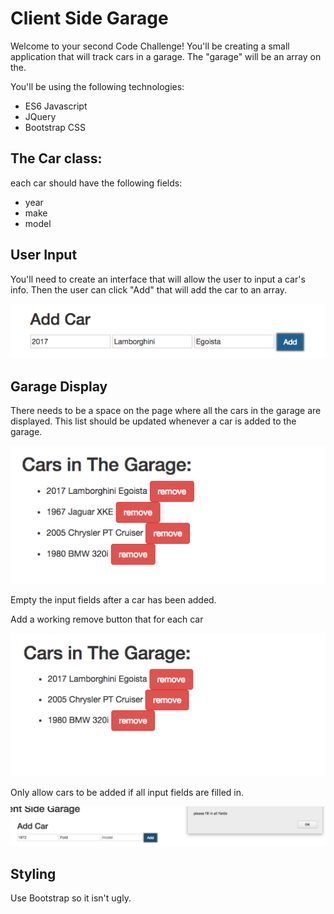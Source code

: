 Client Side Garage
===

Welcome to your second Code Challenge! You'll be creating a small application that will track cars in a garage. The "garage" will be an array on the. 

You'll be using the following technologies:

- ES6 Javascript
- JQuery
- Bootstrap CSS

The Car class:
---

each car should have the following fields:

- year
- make
- model

User Input
---

You'll need to create an interface that will allow the user to input a car's info. Then the user can click "Add" that will add the car to an array.

![input](images/input_0.png)

Garage Display
---

There needs to be a space on the page where all the cars in the garage are displayed. This list should be updated whenever a car is added to the garage.

![output](images/output_0.png)

Empty the input fields after a car has been added.

Add a working remove button that for each car

![remove](images/remove_0.png)

Only allow cars to be added if all input fields are filled in.

![empties](images/empties_0.png)

Styling
---

Use Bootstrap so it isn't ugly.